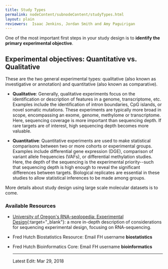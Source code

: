 ```yaml
---
title: Study Types
permalink: nodeContent/subnodeContent/studyTypes.html
layout: plain
reviewers:  Isaac Jenkins, Jordan Smith and Amy Paguirigan
---
```

One of the most important first steps in your study design is to **identify the primary experimental objective**.

## Experimental objectives: Quantitative vs. Qualitative
These are the two general experimental types: qualitative (also known as investigative or annotation) and quantitative (also known as comparative).

- **Qualitative**: Generally, qualitative experiments focus on the identification or description of features in a genome, transcriptome, etc.  Examples include the identification of intron boundaries, CpG islands, or novel somatic mutations.  These experiments are typically more broad in scope, encompassing an exome, genome, methylome or transcriptome.  Here, sequencing coverage is more important than sequencing depth. If rare targets are of interest, high sequencing depth becomes more valuable.  

- **Quantitative**: Quantitative experiments are used to make statistical comparisons between two or more cohorts or experimental groups.  Examples include differential gene expression (DGE), comparison of variant allele frequencies (VAFs), or differential methylation studies.  Here, the depth of the sequencing is the experimental priority--such that sequencing depth is high enough to reveal the significant differences between targets. Biological replicates are essential in these studies to allow statistical inferences to be made among groups.

More details about study design using large scale molecular datasets is to come.

### Available Resources
  - [University of Oregon's RNA-seqlopedia: Experimental Design](https://rnaseq.uoregon.edu/#exp-design-experimental-objectives){:target="_blank"}<!--_-->: a more in-depth description of considerations for sequencing experimental design, focusing on RNA-sequencing.
  - Fred Hutch Biostatistics Resource: Email FH username **biostatistics**
  - Fred Hutch Bioinformatics Core:  Email FH username **bioinformatics**



    ---

    Latest Edit: Mar 29, 2018

